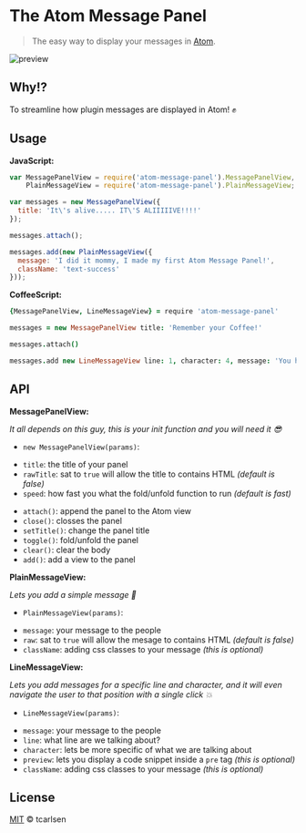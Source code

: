 # The Atom Message Panel

> The easy way to display your messages in [Atom](http://atom.io).

![preview](https://cloud.githubusercontent.com/assets/145288/2628677/25f9ba7a-be2b-11e3-9780-8172cf7ea292.png)

## Why!?

To streamline how plugin messages are displayed in Atom! :fist:

## Usage

**JavaScript:**

```javascript
var MessagePanelView = require('atom-message-panel').MessagePanelView,
    PlainMessageView = require('atom-message-panel').PlainMessageView;

var messages = new MessagePanelView({
  title: 'It\'s alive..... IT\'S ALIIIIIVE!!!!'
});

messages.attach();

messages.add(new PlainMessageView({
  message: 'I did it mommy, I made my first Atom Message Panel!',
  className: 'text-success'
}));
```

**CoffeeScript:**

```coffeescript
{MessagePanelView, LineMessageView} = require 'atom-message-panel'

messages = new MessagePanelView title: 'Remember your Coffee!'

messages.attach()

messages.add new LineMessageView line: 1, character: 4, message: 'You haven\'t had a single drop of coffee since this character'
```

## API

**MessagePanelView:**

*It all depends on this guy, this is your init function and you will need it :sunglasses:*

 * `new MessagePanelView(params)`:
  - `title`: the title of your panel
  - `rawTitle`: sat to `true` will allow the title to contains HTML *(default is false)*
  - `speed`: how fast you what the fold/unfold function to run *(default is fast)*
 * `attach()`: append the panel to the Atom view
 * `close()`: closses the panel
 * `setTitle()`: change the panel title
 * `toggle()`: fold/unfold the panel
 * `clear()`: clear the body
 * `add()`: add a view to the panel

**PlainMessageView:**

*Lets you add a simple message :speech_balloon:*

 * `PlainMessageView(params)`:
  - `message`: your message to the people
  - `raw`: sat to `true` will allow the mesage to contains HTML *(default is false)*
  - `className`: adding css classes to your message *(this is optional)*

**LineMessageView:**

*Lets you add messages for a specific line and character, and it will even navigate the user to that position with a single click :boom:*

  * `LineMessageView(params)`:
   - `message`: your message to the people
   - `line`: what line are we talking about?
   - `character`: lets be more specific of what we are talking about
   - `preview`: lets you display a code snippet inside a `pre` tag *(this is optional)*
   - `className`: adding css classes to your message *(this is optional)*

## License

[MIT](LICENSE.md) © tcarlsen
